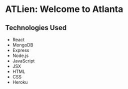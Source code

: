 # ATLien: Welcome to Atlanta

## Technologies Used
- React
- MongoDB
- Express
- Node.js
- JavaScript
- JSX
- HTML
- CSS
- Heroku

